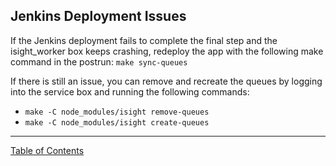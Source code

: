 ## Jenkins Deployment Issues
If the Jenkins deployment fails to complete the final step and the isight_worker box keeps crashing, redeploy the app with the following make command in the postrun: `make sync-queues`

If there is still an issue, you can remove and recreate the queues by logging into the service box and running the following commands:
- `make -C node_modules/isight remove-queues`
- `make -C node_modules/isight create-queues`

***
[Table of Contents](../README.md)